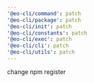 ```yaml
---
'@eo-cli/command': patch
'@eo-cli/package': patch
'@eo-cli/init': patch
'@eo-cli/constants': patch
'@eo-cli/exec': patch
'@eo-cli/cli': patch
'@eo-cli/utils': patch
---
```


change npm register
